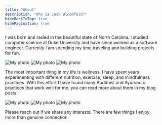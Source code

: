 ```yaml
---
title: "About"
description: "Who is Jack Bloomfeld?"
hideBackToTop: true
hidePagination: true
---
```


I was born and rasied in the beautiful state of North Carolina. I studied computer science at Duke University and have since worked as a software engineer. Currently I am spending my time traveling and building projects for fun.

<div class="image-row">

![My photo](acatenango.jpg#xs)
![My photo](acatenango3.jpeg#xs "Volcán Acatenango - Guatemala")
![My photo](acatenango2.jpg#xs)

</div>

The most important thing in my life is wellness. I have spent years experimenting with different nutrition, exercise, sleep, and mindfulness practices. With this effort I have found many Buddhist and Ayurvedic practices that work well for me, you can read more about them in my blog posts.

<div class="image-row">

![My photo](denali.jpeg#xs "Denali - Alaska")
![My photo](lake-atitlan.jpeg#xs "Xela Highlands - Guatemala")
![My photo](lake-atitlan2.jpeg#xs "Lake Atitlan - Guatemala")

</div>

Please reach out if we share any interests. There are few things I enjoy more than genuine connection.
